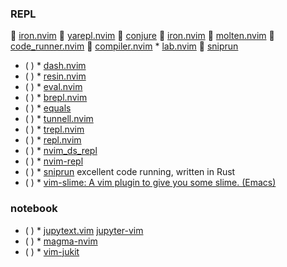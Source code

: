 ### REPL
 [iron.nvim](https://github.com/hkupty/iron.nvim)
 [yarepl.nvim](https://github.com/milanglacier/yarepl.nvim)
 [conjure](https://github.com/Olical/conjure)
 [iron.nvim](https://github.com/milanglacier/iron.nvim)
 [molten.nvim]()
 [code_runner.nvim]()
 [compiler.nvim]()
            * [lab.nvim](https://github.com/0x100101/lab.nvim)
 [sniprun]()
* ( )
            * [dash.nvim](https://github.com/jbyuki/dash.nvim)
* ( )
            * [resin.nvim](https://github.com/fdschmidt93/resin.nvim)
* ( )
            * [eval.nvim](https://github.com/luissimas/eval.nvim)
* ( )
            * [brepl.nvim](https://github.com/aoi-iter/brepl.nvim)
* ( )
            * [equals](https://github.com/liborw/equals)
* ( )
            * [tunnell.nvim](https://github.com/sourproton/tunnell.nvim)
* ( )
            * [trepl.nvim](https://github.com/geenen124/trepl.nvim)
* ( )
            * [repl.nvim](https://github.com/almahoozi/repl.nvim)
* ( )
            * [nvim_ds_repl](https://github.com/matarina/nvim_ds_repl)
* ( )
            * [nvim-repl](https://github.com/pappasam/nvim-repl)
* ( )
            * [sniprun](https://github.com/michaelb/sniprun) excellent code running, written in Rust
* ( )
            * [vim-slime: A vim plugin to give you some slime. (Emacs)](https://github.com/jpalardy/vim-slime)
### notebook
* ( )
            * [jupytext.vim](https://github.com/goerz/jupytext.vim)
   [jupyter-vim](https://github.com/jupyter-vim/jupyter-vim)
* ( )
            * [magma-nvim](https://github.com/meatballs/magma-nvim)
* ( )
            * [vim-jukit](https://github.com/luk400/vim-jukit)

